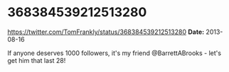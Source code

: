 # 368384539212513280
https://twitter.com/TomFrankly/status/368384539212513280
**Date:** 2013-08-16

If anyone deserves 1000 followers, it's my friend @BarrettABrooks - let's get him that last 28!
